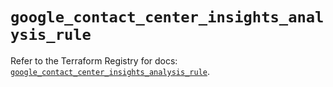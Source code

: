 # `google_contact_center_insights_analysis_rule`

Refer to the Terraform Registry for docs: [`google_contact_center_insights_analysis_rule`](https://registry.terraform.io/providers/hashicorp/google-beta/6.43.0/docs/resources/google_contact_center_insights_analysis_rule).
